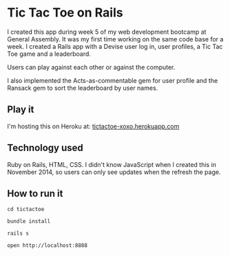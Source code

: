 # Tic Tac Toe on Rails

I created this app during week 5 of my web development bootcamp at General Assembly. It was my first time working on the same code base for a week. I created a Rails app with a Devise user log in, user profiles, a Tic Tac Toe game and a leaderboard. 

Users can play against each other or against the computer.

I also implemented the Acts-as-commentable gem for user profile and the Ransack gem to sort the leaderboard by user names.

## Play it

I'm hosting this on Heroku at: [tictactoe-xoxo.herokuapp.com](http://tictactoe-xoxo.herokuapp.com/)

## Technology used

Ruby on Rails, HTML, CSS. I didn't know JavaScript when I created this in November 2014, so users can only see updates when the refresh the page.

## How to run it
  `cd tictactoe`

  `bundle install`

  `rails s`
  
 `open http://localhost:8888`
